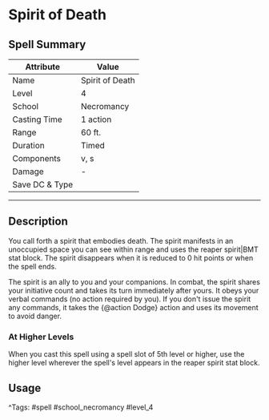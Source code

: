 # Spirit of Death

## Spell Summary

| Attribute        | Value                  |
|------------------|------------------------|
| Name             | Spirit of Death                 |
| Level            | 4                |
| School           | Necromancy          |
| Casting Time     | 1 action              |
| Range            | 60 ft.            |
| Duration         | Timed             |
| Components       | v, s             |
| Damage           | -               |
| Save DC & Type   |              |

---

## Description

You call forth a spirit that embodies death. The spirit manifests in an unoccupied space you can see within range and uses the reaper spirit|BMT stat block. The spirit disappears when it is reduced to 0 hit points or when the spell ends.

The spirit is an ally to you and your companions. In combat, the spirit shares your initiative count and takes its turn immediately after yours. It obeys your verbal commands (no action required by you). If you don't issue the spirit any commands, it takes the {@action Dodge} action and uses its movement to avoid danger.

### At Higher Levels
When you cast this spell using a spell slot of 5th level or higher, use the higher level wherever the spell's level appears in the reaper spirit stat block.

## Usage


^Tags: #spell #school_necromancy #level_4